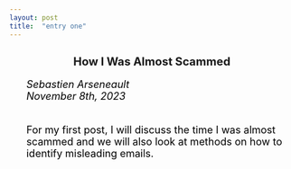 ```yaml
---
layout: post
title:  "entry one"
---
```

<h2 style="text-align: center; font-size: 20px;">How I Was Almost Scammed</h2>

<div style="padding-left: 30px; font-size: 18px; color: black;">

<i>Sebastien Arseneault</i><br>
<i>November 8th, 2023</i><br>
<br>

For my first post, I will discuss the time I was almost scammed and we will also look at methods on how to identify misleading emails.

</div>
   


